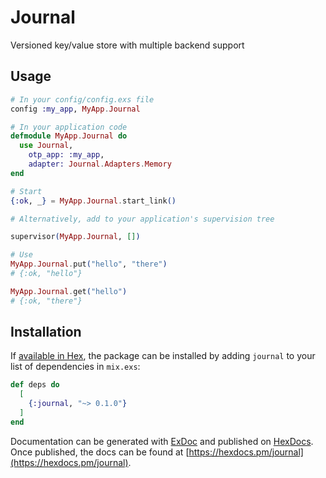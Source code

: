 # Journal

Versioned key/value store with multiple backend support

## Usage

```elixir
# In your config/config.exs file
config :my_app, MyApp.Journal

# In your application code
defmodule MyApp.Journal do
  use Journal,
    otp_app: :my_app,
    adapter: Journal.Adapters.Memory
end

# Start
{:ok, _} = MyApp.Journal.start_link()

# Alternatively, add to your application's supervision tree

supervisor(MyApp.Journal, [])

# Use
MyApp.Journal.put("hello", "there")
# {:ok, "hello"}

MyApp.Journal.get("hello")
# {:ok, "there"}
```

## Installation

If [available in Hex](https://hex.pm/docs/publish), the package can be installed
by adding `journal` to your list of dependencies in `mix.exs`:

```elixir
def deps do
  [
    {:journal, "~> 0.1.0"}
  ]
end
```

Documentation can be generated with [ExDoc](https://github.com/elixir-lang/ex_doc)
and published on [HexDocs](https://hexdocs.pm). Once published, the docs can
be found at [https://hexdocs.pm/journal](https://hexdocs.pm/journal).
